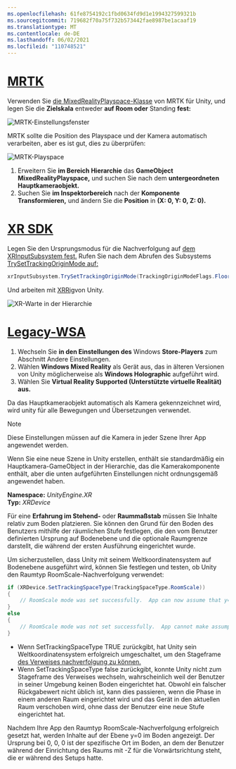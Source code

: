 ```yaml
---
ms.openlocfilehash: 61fe8754192c1fbd0634fd9d1e1994327599321b
ms.sourcegitcommit: 719682f70a75f732b573442fae8987be1acaaf19
ms.translationtype: MT
ms.contentlocale: de-DE
ms.lasthandoff: 06/02/2021
ms.locfileid: "110748521"
---
```

# <a name="mrtk"></a>[MRTK](#tab/mrtk)
<!-- NEVER CHANGE THE ABOVE LINE! -->

Verwenden Sie [die MixedRealityPlayspace-Klasse](/dotnet/api/microsoft.mixedreality.toolkit.mixedrealityplayspace) von MRTK für Unity, und legen Sie die **Zielskala** entweder **auf Room oder** Standing **fest:**

![MRTK-Einstellungsfenster](../../images/mrtk-target-scale.png)

MRTK sollte die Position des Playspace und der Kamera automatisch verarbeiten, aber es ist gut, dies zu überprüfen:

![MRTK-Playspace](../../images/mrtk-playspace.png)

1. Erweitern Sie **im Bereich Hierarchie** das **GameObject MixedRealityPlayspace,** und suchen Sie nach dem **untergeordneten Hauptkameraobjekt.**
2. Suchen Sie **im Inspektorbereich** nach der **Komponente Transformieren,** und ändern Sie die **Position** in **(X: 0, Y: 0, Z: 0).**

# <a name="xr-sdk"></a>[XR SDK](#tab/xr)
<!-- NEVER CHANGE THE ABOVE LINE! -->

Legen Sie den Ursprungsmodus für die Nachverfolgung auf [dem XRInputSubsystem fest.](https://docs.unity3d.com/Documentation/ScriptReference/XR.XRInputSubsystem.html) Rufen Sie nach dem Abrufen des Subsystems [TrySetTrackingOriginMode auf:](https://docs.unity3d.com/Documentation/ScriptReference/XR.XRInputSubsystem.TrySetTrackingOriginMode.html)

```cs
xrInputSubsystem.TrySetTrackingOriginMode(TrackingOriginModeFlags.Floor);
```

Und arbeiten mit [XRRig](https://docs.unity3d.com/Manual/configuring-project-for-xr.html)von Unity.

![XR-Warte in der Hierarchie](../../images/xrsdk-xrrig.png)

# <a name="legacy-wsa"></a>[Legacy-WSA](#tab/wsa)
<!-- NEVER CHANGE THE ABOVE LINE! -->

1. Wechseln Sie **in den Einstellungen des** Windows **Store-Players** zum Abschnitt Andere Einstellungen.
2. Wählen **Windows Mixed Reality** als Gerät aus, das in älteren Versionen von Unity möglicherweise als **Windows Holographic** aufgeführt wird.
3. Wählen Sie **Virtual Reality Supported (Unterstützte virtuelle Realität) aus.**

Da das Hauptkameraobjekt automatisch als Kamera gekennzeichnet wird, wird unity für alle Bewegungen und Übersetzungen verwendet.

>[!NOTE]
>Diese Einstellungen müssen auf die Kamera in jeder Szene Ihrer App angewendet werden.
>
>Wenn Sie eine neue Szene in Unity erstellen, enthält sie standardmäßig ein Hauptkamera-GameObject in der Hierarchie, das die Kamerakomponente enthält, aber die unten aufgeführten Einstellungen nicht ordnungsgemäß angewendet haben.

**Namespace:** *UnityEngine.XR*<br>
**Typ:** *XRDevice*

Für eine **Erfahrung im Stehend-** oder **Raummaßstab** müssen Sie Inhalte relativ zum Boden platzieren. Sie können den Grund für **[](../../../../design/coordinate-systems.md#spatial-coordinate-systems)** den Boden des Benutzers mithilfe der räumlichen Stufe festlegen, die den vom Benutzer definierten Ursprung auf Bodenebene und die optionale Raumgrenze darstellt, die während der ersten Ausführung eingerichtet wurde.

Um sicherzustellen, dass Unity mit seinem Weltkoordinatensystem auf Bodenebene ausgeführt wird, können Sie festlegen und testen, ob Unity den Raumtyp RoomScale-Nachverfolgung verwendet:

```cs
if (XRDevice.SetTrackingSpaceType(TrackingSpaceType.RoomScale))
{
    // RoomScale mode was set successfully.  App can now assume that y=0 in Unity world coordinate represents the floor.
}
else
{
    // RoomScale mode was not set successfully.  App cannot make assumptions about where the floor plane is.
}
```

* Wenn SetTrackingSpaceType TRUE zurückgibt, hat Unity sein Weltkoordinatensystem erfolgreich umgeschaltet, um den Stageframe [des Verweises nachverfolgung zu können.](../../../../design/coordinate-systems.md#spatial-coordinate-systems)
* Wenn SetTrackingSpaceType false zurückgibt, konnte Unity nicht zum Stageframe des Verweises wechseln, wahrscheinlich weil der Benutzer in seiner Umgebung keinen Boden eingerichtet hat. Obwohl ein falscher Rückgabewert nicht üblich ist, kann dies passieren, wenn die Phase in einem anderen Raum eingerichtet wird und das Gerät in den aktuellen Raum verschoben wird, ohne dass der Benutzer eine neue Stufe eingerichtet hat.

Nachdem Ihre App den Raumtyp RoomScale-Nachverfolgung erfolgreich gesetzt hat, werden Inhalte auf der Ebene y=0 im Boden angezeigt. Der Ursprung bei 0, 0, 0 ist der spezifische Ort im Boden, an dem der Benutzer während der Einrichtung des Raums mit -Z für die Vorwärtsrichtung steht, die er während des Setups hatte.